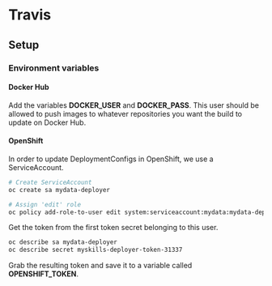 # Travis

## Setup

### Environment variables

#### Docker Hub

Add the variables **DOCKER_USER** and **DOCKER_PASS**. This user should be allowed to push images to whatever repositories you want the build to update on Docker Hub.

#### OpenShift

In order to update DeploymentConfigs in OpenShift, we use a ServiceAccount.

```bash
# Create ServiceAccount
oc create sa mydata-deployer

# Assign 'edit' role
oc policy add-role-to-user edit system:serviceaccount:mydata:mydata-deployer
```

Get the token from the first token secret belonging to this user.

```bash
oc describe sa mydata-deployer
oc describe secret myskills-deployer-token-31337
```

Grab the resulting token and save it to a variable called **OPENSHIFT_TOKEN**.
